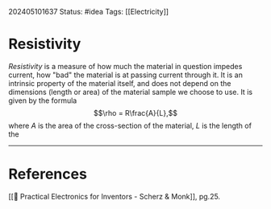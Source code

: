 202405101637
Status: #idea
Tags: [[Electricity]]

# Resistivity

*Resistivity* is a measure of how much the material in question impedes current, how "bad" the material is at passing current through it. It is an intrinsic property of the material itself, and does not depend on the dimensions (length or area) of the material sample we choose to use. It is given by the formula
$$\rho = R\frac{A}{L},$$
where $A$ is the area of the cross-section of the material, $L$ is the length of the 

___
# References
[[📕 Practical Electronics for Inventors - Scherz & Monk]], pg.25.